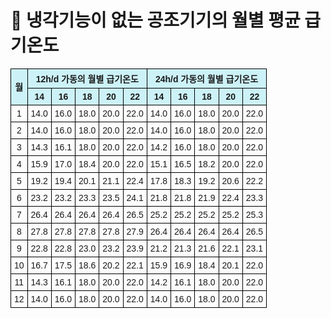 # 🔹 냉각기능이 없는 공조기기의 월별 평균 급기온도

<!DOCTYPE html>
<html lang="ko">
<head>
  <meta charset="UTF-8">
  <title>월별 급기온도</title>
  <style>
    table {
      border-collapse: collapse;
      font-family: "Malgun Gothic", sans-serif;
      font-size: 14px;
      text-align: center;
    }
    th, td {
      border: 1px solid black;
      padding: 5px;
    }
    th.bg {
      background-color: #ccf2f8;
    }
  </style>
</head>
<body>
  <table>
    <tr>
      <th rowspan="2" class="bg">월</th>
      <th colspan="5" class="bg">12h/d 가동의 월별 급기온도</th>
      <th colspan="5" class="bg">24h/d 가동의 월별 급기온도</th>
    </tr>
    <tr>
      <th class="bg">14</th><th class="bg">16</th><th class="bg">18</th><th class="bg">20</th><th class="bg">22</th>
      <th class="bg">14</th><th class="bg">16</th><th class="bg">18</th><th class="bg">20</th><th class="bg">22</th>
    </tr>
    <tr><td>1</td><td>14.0</td><td>16.0</td><td>18.0</td><td>20.0</td><td>22.0</td><td>14.0</td><td>16.0</td><td>18.0</td><td>20.0</td><td>22.0</td></tr>
    <tr><td>2</td><td>14.0</td><td>16.0</td><td>18.0</td><td>20.0</td><td>22.0</td><td>14.0</td><td>16.0</td><td>18.0</td><td>20.0</td><td>22.0</td></tr>
    <tr><td>3</td><td>14.3</td><td>16.1</td><td>18.0</td><td>20.0</td><td>22.0</td><td>14.2</td><td>16.0</td><td>18.0</td><td>20.0</td><td>22.0</td></tr>
    <tr><td>4</td><td>15.9</td><td>17.0</td><td>18.4</td><td>20.0</td><td>22.0</td><td>15.1</td><td>16.5</td><td>18.2</td><td>20.0</td><td>22.0</td></tr>
    <tr><td>5</td><td>19.2</td><td>19.4</td><td>20.1</td><td>21.1</td><td>22.4</td><td>17.8</td><td>18.3</td><td>19.2</td><td>20.6</td><td>22.2</td></tr>
    <tr><td>6</td><td>23.2</td><td>23.2</td><td>23.3</td><td>23.5</td><td>24.1</td><td>21.8</td><td>21.8</td><td>21.9</td><td>22.4</td><td>23.3</td></tr>
    <tr><td>7</td><td>26.4</td><td>26.4</td><td>26.4</td><td>26.4</td><td>26.5</td><td>25.2</td><td>25.2</td><td>25.2</td><td>25.2</td><td>25.3</td></tr>
    <tr><td>8</td><td>27.8</td><td>27.8</td><td>27.8</td><td>27.8</td><td>27.9</td><td>26.4</td><td>26.4</td><td>26.4</td><td>26.4</td><td>26.5</td></tr>
    <tr><td>9</td><td>22.8</td><td>22.8</td><td>23.0</td><td>23.2</td><td>23.9</td><td>21.2</td><td>21.3</td><td>21.6</td><td>22.1</td><td>23.1</td></tr>
    <tr><td>10</td><td>16.7</td><td>17.5</td><td>18.6</td><td>20.2</td><td>22.1</td><td>15.9</td><td>16.9</td><td>18.4</td><td>20.1</td><td>22.0</td></tr>
    <tr><td>11</td><td>14.3</td><td>16.1</td><td>18.0</td><td>20.0</td><td>22.0</td><td>14.2</td><td>16.1</td><td>18.0</td><td>20.0</td><td>22.0</td></tr>
    <tr><td>12</td><td>14.0</td><td>16.0</td><td>18.0</td><td>20.0</td><td>22.0</td><td>14.0</td><td>16.0</td><td>18.0</td><td>20.0</td><td>22.0</td></tr>
  </table>
</body>
</html>
